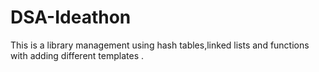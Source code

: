 # DSA-Ideathon
This is a library management using hash tables,linked lists and functions with adding different templates .
